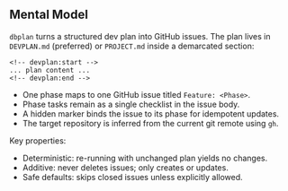 ## Mental Model

`dbplan` turns a structured dev plan into GitHub issues. The plan lives in `DEVPLAN.md` (preferred) or `PROJECT.md` inside a demarcated section:

```
<!-- devplan:start -->
... plan content ...
<!-- devplan:end -->
```

- One phase maps to one GitHub issue titled `Feature: <Phase>`.
- Phase tasks remain as a single checklist in the issue body.
- A hidden marker binds the issue to its phase for idempotent updates.
- The target repository is inferred from the current git remote using `gh`.

Key properties:

- Deterministic: re-running with unchanged plan yields no changes.
- Additive: never deletes issues; only creates or updates.
- Safe defaults: skips closed issues unless explicitly allowed.


